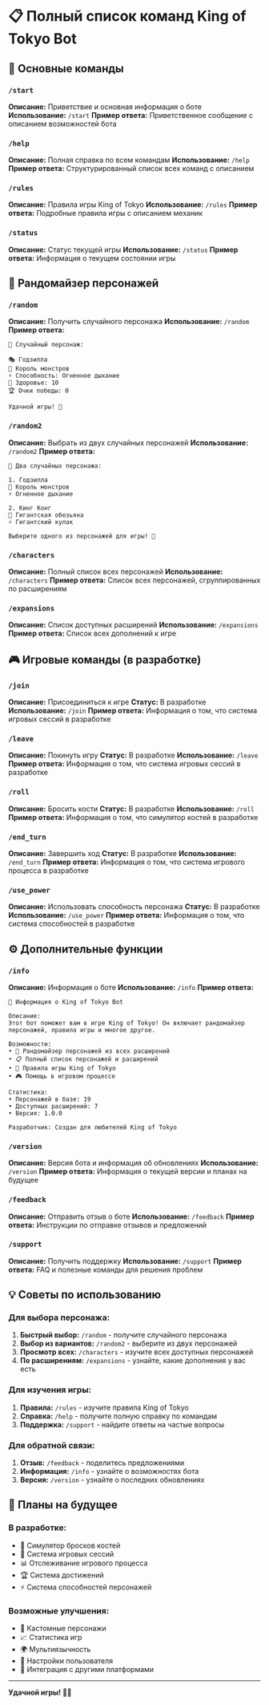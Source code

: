 # 📋 Полный список команд King of Tokyo Bot

## 🎯 Основные команды

### `/start`
**Описание:** Приветствие и основная информация о боте
**Использование:** `/start`
**Пример ответа:** Приветственное сообщение с описанием возможностей бота

### `/help`
**Описание:** Полная справка по всем командам
**Использование:** `/help`
**Пример ответа:** Структурированный список всех команд с описанием

### `/rules`
**Описание:** Правила игры King of Tokyo
**Использование:** `/rules`
**Пример ответа:** Подробные правила игры с описанием механик

### `/status`
**Описание:** Статус текущей игры
**Использование:** `/status`
**Пример ответа:** Информация о текущем состоянии игры

## 🎲 Рандомайзер персонажей

### `/random`
**Описание:** Получить случайного персонажа
**Использование:** `/random`
**Пример ответа:** 
```
🎲 Случайный персонаж:

🎭 Годзилла
📝 Король монстров
⚡ Способность: Огненное дыхание
💚 Здоровье: 10
🏆 Очки победы: 0

Удачной игры! 🐉
```

### `/random2`
**Описание:** Выбрать из двух случайных персонажей
**Использование:** `/random2`
**Пример ответа:**
```
🎲 Два случайных персонажа:

1. Годзилла
📝 Король монстров
⚡ Огненное дыхание

2. Кинг Конг
📝 Гигантская обезьяна
⚡ Гигантский кулак

Выберите одного из персонажей для игры! 🐉
```

### `/characters`
**Описание:** Полный список всех персонажей
**Использование:** `/characters`
**Пример ответа:** Список всех персонажей, сгруппированных по расширениям

### `/expansions`
**Описание:** Список доступных расширений
**Использование:** `/expansions`
**Пример ответа:** Список всех дополнений к игре

## 🎮 Игровые команды (в разработке)

### `/join`
**Описание:** Присоединиться к игре
**Статус:** В разработке
**Использование:** `/join`
**Пример ответа:** Информация о том, что система игровых сессий в разработке

### `/leave`
**Описание:** Покинуть игру
**Статус:** В разработке
**Использование:** `/leave`
**Пример ответа:** Информация о том, что система игровых сессий в разработке

### `/roll`
**Описание:** Бросить кости
**Статус:** В разработке
**Использование:** `/roll`
**Пример ответа:** Информация о том, что симулятор костей в разработке

### `/end_turn`
**Описание:** Завершить ход
**Статус:** В разработке
**Использование:** `/end_turn`
**Пример ответа:** Информация о том, что система игрового процесса в разработке

### `/use_power`
**Описание:** Использовать способность персонажа
**Статус:** В разработке
**Использование:** `/use_power`
**Пример ответа:** Информация о том, что система способностей в разработке

## ⚙️ Дополнительные функции

### `/info`
**Описание:** Информация о боте
**Использование:** `/info`
**Пример ответа:** 
```
🤖 Информация о King of Tokyo Bot

Описание:
Этот бот поможет вам в игре King of Tokyo! Он включает рандомайзер персонажей, правила игры и многое другое.

Возможности:
• 🎲 Рандомайзер персонажей из всех расширений
• 📋 Полный список персонажей и расширений
• 📖 Правила игры King of Tokyo
• 🎮 Помощь в игровом процессе

Статистика:
• Персонажей в базе: 19
• Доступных расширений: 7
• Версия: 1.0.0

Разработчик: Создан для любителей King of Tokyo
```

### `/version`
**Описание:** Версия бота и информация об обновлениях
**Использование:** `/version`
**Пример ответа:** Информация о текущей версии и планах на будущее

### `/feedback`
**Описание:** Отправить отзыв о боте
**Использование:** `/feedback`
**Пример ответа:** Инструкции по отправке отзывов и предложений

### `/support`
**Описание:** Получить поддержку
**Использование:** `/support`
**Пример ответа:** FAQ и полезные команды для решения проблем

## 💡 Советы по использованию

### Для выбора персонажа:
1. **Быстрый выбор:** `/random` - получите случайного персонажа
2. **Выбор из вариантов:** `/random2` - выберите из двух персонажей
3. **Просмотр всех:** `/characters` - изучите всех доступных персонажей
4. **По расширениям:** `/expansions` - узнайте, какие дополнения у вас есть

### Для изучения игры:
1. **Правила:** `/rules` - изучите правила King of Tokyo
2. **Справка:** `/help` - получите полную справку по командам
3. **Поддержка:** `/support` - найдите ответы на частые вопросы

### Для обратной связи:
1. **Отзыв:** `/feedback` - поделитесь предложениями
2. **Информация:** `/info` - узнайте о возможностях бота
3. **Версия:** `/version` - узнайте о последних обновлениях

## 🚀 Планы на будущее

### В разработке:
- 🎯 Симулятор бросков костей
- 👥 Система игровых сессий
- 📊 Отслеживание игрового процесса
- 🏆 Система достижений
- ⚡ Система способностей персонажей

### Возможные улучшения:
- 🎨 Кастомные персонажи
- 📈 Статистика игр
- 🌍 Мультиязычность
- 🔧 Настройки пользователя
- 📱 Интеграция с другими платформами

---

**Удачной игры! 🐉🎲**
